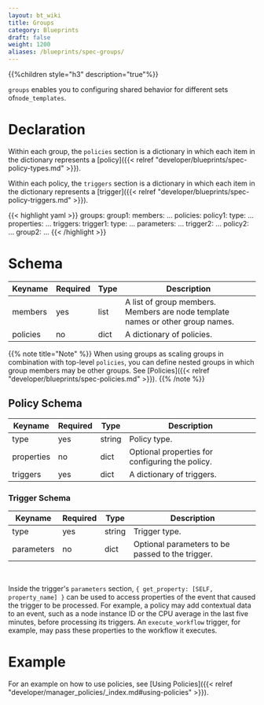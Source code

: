 ```yaml
---
layout: bt_wiki
title: Groups
category: Blueprints
draft: false
weight: 1200
aliases: /blueprints/spec-groups/
---
```


{{%children style="h3" description="true"%}}

`groups` enables you to configuring shared behavior for different sets of`node_templates`.

# Declaration

Within each group, the `policies` section is a dictionary in which each item in the dictionary represents a [policy]({{< relref "developer/blueprints/spec-policy-types.md" >}}).

Within each policy, the `triggers` section is a dictionary in which each item in the dictionary represents a [trigger]({{< relref "developer/blueprints/spec-policy-triggers.md" >}}).

{{< highlight  yaml >}}
groups:
  group1:
    members: ...
    policies:
      policy1:
        type: ...
        properties:
          ...
        triggers:
          trigger1:
            type: ...
            parameters: ...
          trigger2:
            ...
      policy2:
        ...
  group2:
    ...
{{< /highlight >}}


# Schema

Keyname     | Required | Type        | Description
----------- | -------- | ----        | -----------
members     | yes      | list        | A list of group members. Members are node template names or other group names.
policies    | no       | dict        | A dictionary of policies.

{{% note title="Note" %}}
When using groups as scaling groups in combination with top-level `policies`, you can define nested groups in which group members may be other groups.
See [Policies]({{< relref "developer/blueprints/spec-policies.md" >}}).
{{% /note %}}

## Policy Schema

Keyname     | Required | Type        | Description
----------- | -------- | ----        | -----------
type        | yes      | string      | Policy type.
properties  | no       | dict        | Optional properties for configuring the policy.
triggers    | yes      | dict        | A dictionary of triggers.

### Trigger Schema

Keyname     | Required | Type        | Description
----------- | -------- | ----        | -----------
type        | yes      | string      | Trigger type.
parameters  | no       | dict        | Optional parameters to be passed to the trigger.

<br>

Inside the trigger's `parameters` section, `{ get_property: [SELF, property_name] }` can be used to access properties of the event that caused the trigger to be processed. For example, a policy may add contextual data to an event, such as a node instance ID or the CPU average in the last five minutes, before processing its triggers. An `execute_workflow` trigger, for example, may pass these properties to the workflow it executes.

# Example

For an example on how to use policies, see [Using Policies]({{< relref "developer/manager_policies/_index.md#using-policies" >}}).
